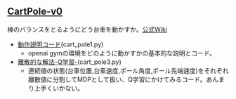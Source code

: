 ## [CartPole-v0](https://gym.openai.com/envs/CartPole-v0)
棒のバランスをとるようにどう台車を動かすか。[公式Wiki](https://github.com/openai/gym/wiki/CartPole-v0)
- [動作説明コード](https://github.com/shunyooo/openaigym/blob/master/CartPole-v0/cart_pole1.py)(cart_pole1.py)
  - openai gymの環境をどのように動かすかの基本的な説明とコード。
- [離散的な解法-Q学習-](https://github.com/shunyooo/openaigym/blob/master/CartPole-v0/cart_pole3.py)(cart_pole3.py)
  - 連続値の状態(台車位置,台車速度,ポール角度,ポール先端速度)をそれぞれ離散値に分割してMDPとして扱い、Q学習にかけてみるコード。あんまり上手くいかない。
